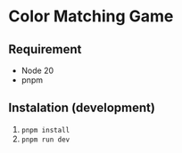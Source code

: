 # Color Matching Game

## Requirement
- Node 20
- pnpm 

## Instalation (development)
1. `pnpm install`
2. `pnpm run dev`
